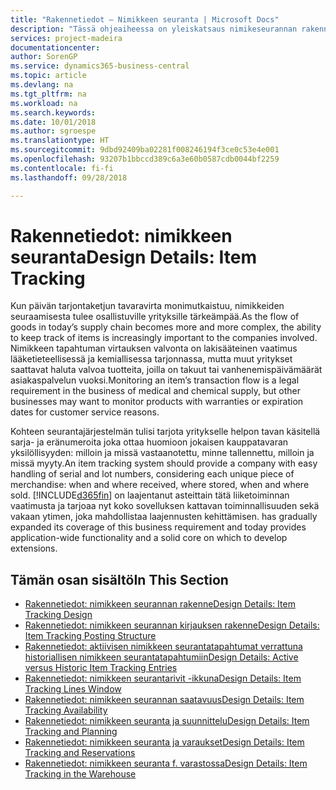 ```yaml
---
title: "Rakennetiedot – Nimikkeen seuranta | Microsoft Docs"
description: "Tässä ohjeaiheessa on yleiskatsaus nimikeseurannan rakennetiedoista."
services: project-madeira
documentationcenter: 
author: SorenGP
ms.service: dynamics365-business-central
ms.topic: article
ms.devlang: na
ms.tgt_pltfrm: na
ms.workload: na
ms.search.keywords: 
ms.date: 10/01/2018
ms.author: sgroespe
ms.translationtype: HT
ms.sourcegitcommit: 9dbd92409ba02281f008246194f3ce0c53e4e001
ms.openlocfilehash: 93207b1bbccd389c6a3e60b0587cdb0044bf2259
ms.contentlocale: fi-fi
ms.lasthandoff: 09/28/2018

---
```

# <a name="design-details-item-tracking"></a><span data-ttu-id="4fe69-103">Rakennetiedot: nimikkeen seuranta</span><span class="sxs-lookup"><span data-stu-id="4fe69-103">Design Details: Item Tracking</span></span>
<span data-ttu-id="4fe69-104">Kun päivän tarjontaketjun tavaravirta monimutkaistuu, nimikkeiden seuraamisesta tulee osallistuville yrityksille tärkeämpää.</span><span class="sxs-lookup"><span data-stu-id="4fe69-104">As the flow of goods in today’s supply chain becomes more and more complex, the ability to keep track of items is increasingly important to the companies involved.</span></span> <span data-ttu-id="4fe69-105">Nimikkeen tapahtuman virtauksen valvonta on lakisääteinen vaatimus lääketieteellisessä ja kemiallisessa tarjonnassa, mutta muut yritykset saattavat haluta valvoa tuotteita, joilla on takuut tai vanhenemispäivämäärät asiakaspalvelun vuoksi.</span><span class="sxs-lookup"><span data-stu-id="4fe69-105">Monitoring an item’s transaction flow is a legal requirement in the business of medical and chemical supply, but other businesses may want to monitor products with warranties or expiration dates for customer service reasons.</span></span>  

<span data-ttu-id="4fe69-106">Kohteen seurantajärjestelmän tulisi tarjota yritykselle helpon tavan käsitellä sarja- ja eränumeroita joka ottaa huomioon jokaisen kauppatavaran yksilöllisyyden: milloin ja missä vastaanotettu, minne tallennettu, milloin ja missä myyty.</span><span class="sxs-lookup"><span data-stu-id="4fe69-106">An item tracking system should provide a company with easy handling of serial and lot numbers, considering each unique piece of merchandise: when and where received, where stored, when and where sold.</span></span> [!INCLUDE[d365fin](includes/d365fin_md.md)] <span data-ttu-id="4fe69-107">on laajentanut asteittain tätä liiketoiminnan vaatimusta ja tarjoaa nyt koko sovelluksen kattavan toiminnallisuuden sekä vakaan ytimen, joka mahdollistaa laajennusten kehittämisen.</span><span class="sxs-lookup"><span data-stu-id="4fe69-107"> has gradually expanded its coverage of this business requirement and today provides application-wide functionality and a solid core on which to develop extensions.</span></span>  

## <a name="in-this-section"></a><span data-ttu-id="4fe69-108">Tämän osan sisältö</span><span class="sxs-lookup"><span data-stu-id="4fe69-108">In This Section</span></span>  
* [<span data-ttu-id="4fe69-109">Rakennetiedot: nimikkeen seurannan rakenne</span><span class="sxs-lookup"><span data-stu-id="4fe69-109">Design Details: Item Tracking Design</span></span>](design-details-item-tracking-design.md)  
* [<span data-ttu-id="4fe69-110">Rakennetiedot: nimikkeen seurannan kirjauksen rakenne</span><span class="sxs-lookup"><span data-stu-id="4fe69-110">Design Details: Item Tracking Posting Structure</span></span>](design-details-item-tracking-posting-structure.md)  
* [<span data-ttu-id="4fe69-111">Rakennetiedot: aktiivisen nimikkeen seurantatapahtumat verrattuna historiallisen nimikkeen seurantatapahtumiin</span><span class="sxs-lookup"><span data-stu-id="4fe69-111">Design Details: Active versus Historic Item Tracking Entries</span></span>](design-details-active-versus-historic-item-tracking-entries.md)  
* [<span data-ttu-id="4fe69-112">Rakennetiedot: nimikkeen seurantarivit -ikkuna</span><span class="sxs-lookup"><span data-stu-id="4fe69-112">Design Details: Item Tracking Lines Window</span></span>](design-details-item-tracking-lines-window.md)  
* [<span data-ttu-id="4fe69-113">Rakennetiedot: nimikkeen seurannan saatavuus</span><span class="sxs-lookup"><span data-stu-id="4fe69-113">Design Details: Item Tracking Availability</span></span>](design-details-item-tracking-availability.md)  
* [<span data-ttu-id="4fe69-114">Rakennetiedot: nimikkeen seuranta ja suunnittelu</span><span class="sxs-lookup"><span data-stu-id="4fe69-114">Design Details: Item Tracking and Planning</span></span>](design-details-item-tracking-and-planning.md)  
* [<span data-ttu-id="4fe69-115">Rakennetiedot: nimikkeen seuranta ja varaukset</span><span class="sxs-lookup"><span data-stu-id="4fe69-115">Design Details: Item Tracking and Reservations</span></span>](design-details-item-tracking-and-reservations.md)  
* [<span data-ttu-id="4fe69-116">Rakennetiedot: nimikkeen seuranta f. varastossa</span><span class="sxs-lookup"><span data-stu-id="4fe69-116">Design Details: Item Tracking in the Warehouse</span></span>](design-details-item-tracking-in-the-warehouse.md)

